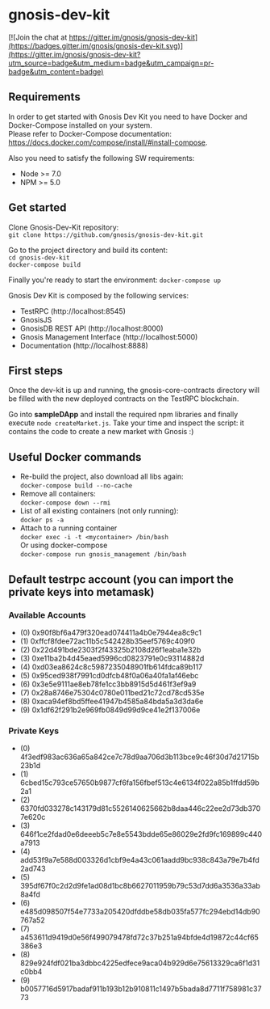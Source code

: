 # gnosis-dev-kit

[![Join the chat at https://gitter.im/gnosis/gnosis-dev-kit](https://badges.gitter.im/gnosis/gnosis-dev-kit.svg)](https://gitter.im/gnosis/gnosis-dev-kit?utm_source=badge&utm_medium=badge&utm_campaign=pr-badge&utm_content=badge)

## Requirements
In order to get started with Gnosis Dev Kit you need to have Docker and Docker-Compose installed on your system.<br/>
Please refer to Docker-Compose documentation: https://docs.docker.com/compose/install/#install-compose.

Also you need to satisfy the following SW requirements:

* Node >= 7.0
* NPM >= 5.0

## Get started
Clone Gnosis-Dev-Kit repository:<br/>
```git clone https://github.com/gnosis/gnosis-dev-kit.git```

Go to the project directory and build its content:<br/>
```cd gnosis-dev-kit```<br/>
```docker-compose build```

Finally you're ready to start the environment:
```docker-compose up```

Gnosis Dev Kit is composed by the following services:
- TestRPC (http://localhost:8545)
- GnosisJS
- GnosisDB REST API (http://localhost:8000)
- Gnosis Management Interface (http://localhost:5000)
- Documentation (http://localhost:8888)

## First steps
Once the dev-kit is up and running, the gnosis-core-contracts directory will be filled with the new deployed contracts on the TestRPC blockchain.

Go into **sampleDApp** and install the required npm libraries and finally execute ```node createMarket.js```.
Take your time and inspect the script: it contains the code to create a new market with Gnosis :)

## Useful Docker commands
* Re-build the project, also download all libs again:<br/>
```docker-compose build --no-cache```
* Remove all containers:<br/>
```docker-compose down --rmi```
* List of all existing containers (not only running):<br/>
```docker ps -a```
* Attach to a running container<br/>
```docker exec -i -t <mycontainer> /bin/bash```<br/>
Or using docker-compose<br/>
```docker-compose run gnosis_management /bin/bash```

## Default testrpc account (you can import the private keys into metamask)
### Available Accounts
* (0) 0x90f8bf6a479f320ead074411a4b0e7944ea8c9c1
* (1) 0xffcf8fdee72ac11b5c542428b35eef5769c409f0
* (2) 0x22d491bde2303f2f43325b2108d26f1eaba1e32b
* (3) 0xe11ba2b4d45eaed5996cd0823791e0c93114882d
* (4) 0xd03ea8624c8c5987235048901fb614fdca89b117
* (5) 0x95ced938f7991cd0dfcb48f0a06a40fa1af46ebc
* (6) 0x3e5e9111ae8eb78fe1cc3bb8915d5d461f3ef9a9
* (7) 0x28a8746e75304c0780e011bed21c72cd78cd535e
* (8) 0xaca94ef8bd5ffee41947b4585a84bda5a3d3da6e
* (9) 0x1df62f291b2e969fb0849d99d9ce41e2f137006e

### Private Keys
* (0) 4f3edf983ac636a65a842ce7c78d9aa706d3b113bce9c46f30d7d21715b23b1d
* (1) 6cbed15c793ce57650b9877cf6fa156fbef513c4e6134f022a85b1ffdd59b2a1
* (2) 6370fd033278c143179d81c5526140625662b8daa446c22ee2d73db3707e620c
* (3) 646f1ce2fdad0e6deeeb5c7e8e5543bdde65e86029e2fd9fc169899c440a7913
* (4) add53f9a7e588d003326d1cbf9e4a43c061aadd9bc938c843a79e7b4fd2ad743
* (5) 395df67f0c2d2d9fe1ad08d1bc8b6627011959b79c53d7dd6a3536a33ab8a4fd
* (6) e485d098507f54e7733a205420dfddbe58db035fa577fc294ebd14db90767a52
* (7) a453611d9419d0e56f499079478fd72c37b251a94bfde4d19872c44cf65386e3
* (8) 829e924fdf021ba3dbbc4225edfece9aca04b929d6e75613329ca6f1d31c0bb4
* (9) b0057716d5917badaf911b193b12b910811c1497b5bada8d7711f758981c3773
